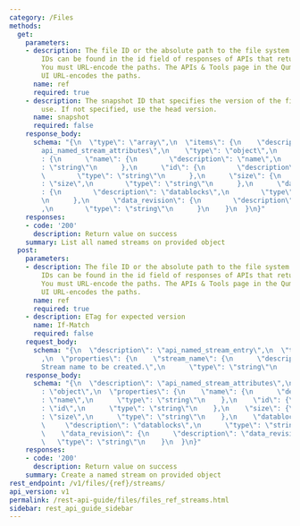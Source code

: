 ```yaml
---
category: /Files
methods:
  get:
    parameters:
    - description: The file ID or the absolute path to the file system object. File
        IDs can be found in the id field of responses of APIs that return file attributes.
        You must URL-encode the paths. The APIs & Tools page in the Qumulo Core Web
        UI URL-encodes the paths.
      name: ref
      required: true
    - description: The snapshot ID that specifies the version of the filesystem to
        use. If not specified, use the head version.
      name: snapshot
      required: false
    response_body:
      schema: "{\n  \"type\": \"array\",\n  \"items\": {\n    \"description\": \"\
        api_named_stream_attributes\",\n    \"type\": \"object\",\n    \"properties\"\
        : {\n      \"name\": {\n        \"description\": \"name\",\n        \"type\"\
        : \"string\"\n      },\n      \"id\": {\n        \"description\": \"id\",\n\
        \        \"type\": \"string\"\n      },\n      \"size\": {\n        \"description\"\
        : \"size\",\n        \"type\": \"string\"\n      },\n      \"datablocks\"\
        : {\n        \"description\": \"datablocks\",\n        \"type\": \"string\"\
        \n      },\n      \"data_revision\": {\n        \"description\": \"data_revision\"\
        ,\n        \"type\": \"string\"\n      }\n    }\n  }\n}"
    responses:
    - code: '200'
      description: Return value on success
    summary: List all named streams on provided object
  post:
    parameters:
    - description: The file ID or the absolute path to the file system object. File
        IDs can be found in the id field of responses of APIs that return file attributes.
        You must URL-encode the paths. The APIs & Tools page in the Qumulo Core Web
        UI URL-encodes the paths.
      name: ref
      required: true
    - description: ETag for expected version
      name: If-Match
      required: false
    request_body:
      schema: "{\n  \"description\": \"api_named_stream_entry\",\n  \"type\": \"object\"\
        ,\n  \"properties\": {\n    \"stream_name\": {\n      \"description\": \"\
        Stream name to be created.\",\n      \"type\": \"string\"\n    }\n  }\n}"
    response_body:
      schema: "{\n  \"description\": \"api_named_stream_attributes\",\n  \"type\"\
        : \"object\",\n  \"properties\": {\n    \"name\": {\n      \"description\"\
        : \"name\",\n      \"type\": \"string\"\n    },\n    \"id\": {\n      \"description\"\
        : \"id\",\n      \"type\": \"string\"\n    },\n    \"size\": {\n      \"description\"\
        : \"size\",\n      \"type\": \"string\"\n    },\n    \"datablocks\": {\n \
        \     \"description\": \"datablocks\",\n      \"type\": \"string\"\n    },\n\
        \    \"data_revision\": {\n      \"description\": \"data_revision\",\n   \
        \   \"type\": \"string\"\n    }\n  }\n}"
    responses:
    - code: '200'
      description: Return value on success
    summary: Create a named stream on provided object
rest_endpoint: /v1/files/{ref}/streams/
api_version: v1
permalink: /rest-api-guide/files/files_ref_streams.html
sidebar: rest_api_guide_sidebar
---
```

